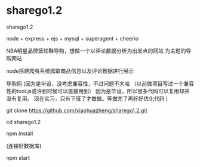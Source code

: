 # sharego1.2
sharego1.2


node + express + ejs + mysql + superagent + cheerio

NBA明星品牌篮球鞋导购，想做一个以评论数据分析为出发点的网站
为主题的导购网站

node搭建爬虫系统爬取商品信息以及评论数据进行展示

导购网
(因为是毕设，没考虑兼容性，不过问题不大哈
（以前做项目写过一个兼容性的tool.js或许到时候可以直接用到）
因为是毕设，所以很多代码可以复用却并没有复用。
现在实习，只有下班了才做做。等做完了再好好优化代码
)


git clone https://github.com/xiaohuazheng/sharego1.2.git

cd sharego1.2

npm install 

(连接好数据库)

npm start

